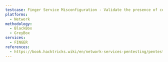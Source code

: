 ```yaml
---
testcase: Finger Service Misconfiguration - Validate the presence of configuration issues that allow anonymous enumeration or unauthorized access to user details
platforms: 
  - Network
methodology: 
  - BlackBox
  - GreyBox
services:
  - FINGER
references:
  - https://book.hacktricks.wiki/en/network-services-pentesting/pentesting-finger.html
---
```

